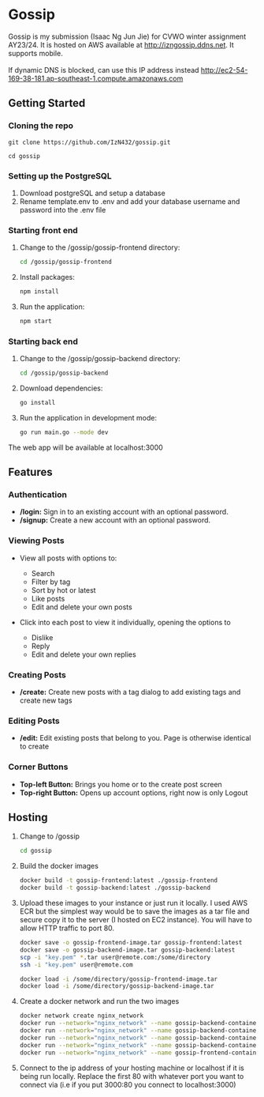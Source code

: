 # Gossip

Gossip is my submission (Isaac Ng Jun Jie) for CVWO winter assignment AY23/24. It is hosted on AWS available at http://izngossip.ddns.net. It supports mobile.
<br /><br />
If dynamic DNS is blocked, can use this IP address instead http://ec2-54-169-38-181.ap-southeast-1.compute.amazonaws.com

## Getting Started

### Cloning the repo

```
git clone https://github.com/IzN432/gossip.git

cd gossip
```

### Setting up the PostgreSQL

1. Download postgreSQL and setup a database
2. Rename template.env to .env and add your database username and password into the .env file
   
### Starting front end

1. Change to the /gossip/gossip-frontend directory:
    ```bash
    cd /gossip/gossip-frontend
    ```

2. Install packages:
    ```bash
    npm install
    ```

3. Run the application:
    ```bash
    npm start
    ```

### Starting back end

1. Change to the /gossip/gossip-backend directory:
    ```bash
    cd /gossip/gossip-backend
    ```

2. Download dependencies:
    ```bash
    go install
    ```

3. Run the application in development mode:
    ```bash
    go run main.go --mode dev
    ```

The web app will be available at localhost:3000

## Features

### Authentication

- **/login:** Sign in to an existing account with an optional password.
- **/signup:** Create a new account with an optional password.

### Viewing Posts

- View all posts with options to:
  - Search
  - Filter by tag
  - Sort by hot or latest
  - Like posts
  - Edit and delete your own posts

- Click into each post to view it individually, opening the options to
  - Dislike
  - Reply
  - Edit and delete your own replies

### Creating Posts

- **/create:** Create new posts with a tag dialog to add existing tags and create new tags

### Editing Posts

- **/edit:** Edit existing posts that belong to you. Page is otherwise identical to create

### Corner Buttons

- **Top-left Button:** Brings you home or to the create post screen
- **Top-right Button:** Opens up account options, right now is only Logout
  
## Hosting

1. Change to /gossip
   ```bash
   cd gossip
   ```
2. Build the docker images
   ```bash
   docker build -t gossip-frontend:latest ./gossip-frontend
   docker build -t gossip-backend:latest ./gossip-backend
   ```
3. Upload these images to your instance or just run it locally. I used AWS ECR but the simplest way would be to save the images as a tar file and secure copy it to the server (I hosted on EC2 instance). You will have to allow HTTP traffic to port 80.
   ```bash
   docker save -o gossip-frontend-image.tar gossip-frontend:latest
   docker save -o gossip-backend-image.tar gossip-backend:latest
   scp -i "key.pem" *.tar user@remote.com:/some/directory
   ssh -i "key.pem" user@remote.com
   
   docker load -i /some/directory/gossip-frontend-image.tar
   docker load -i /some/directory/gossip-backend-image.tar
   ```
5. Create a docker network and run the two images
   ```bash
   docker network create nginx_network
   docker run --network="nginx_network" --name gossip-backend-container-1 -d -e DB_USERNAME='' -e DB_PASSWORD='' -e DB_HOST='' -e DB_SSLMODE='' -e SECRET_KEY='' gossip-backend:latest
   docker run --network="nginx_network" --name gossip-backend-container-2 -d -e DB_USERNAME='' -e DB_PASSWORD='' -e DB_HOST='' -e DB_SSLMODE='' -e SECRET_KEY='' gossip-backend:latest
   docker run --network="nginx_network" --name gossip-backend-container-3 -d -e DB_USERNAME='' -e DB_PASSWORD='' -e DB_HOST='' -e DB_SSLMODE='' -e SECRET_KEY='' gossip-backend:latest
   docker run --network="nginx_network" --name gossip-backend-container-4 -d -e DB_USERNAME='' -e DB_PASSWORD='' -e DB_HOST='' -e DB_SSLMODE='' -e SECRET_KEY='' gossip-backend:latest
   docker run --network="nginx_network" --name gossip-frontend-container -p 80:80 -d gossip-frontend:latest
   ```
6. Connect to the ip address of your hosting machine or localhost if it is being run locally. Replace the first 80 with whatever port you want to connect via (i.e if you put 3000:80 you connect to localhost:3000)
   
